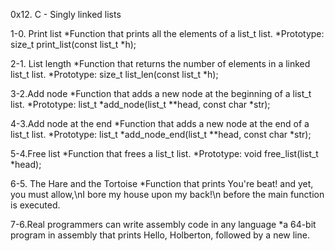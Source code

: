 0x12. C - Singly linked lists

1-0. Print list
	*Function that prints all the elements of a list_t list.
	*Prototype: size_t print_list(const list_t *h);

2-1. List length
	*Function that returns the number of elements in a linked list_t list.
	*Prototype: size_t list_len(const list_t *h);

3-2.Add node
	*Function that adds a new node at the beginning of a list_t list.
	*Prototype: list_t *add_node(list_t **head, const char *str);

4-3.Add node at the end
	*Function that adds a new node at the end of a list_t list.
	*Prototype: list_t *add_node_end(list_t **head, const char *str);

5-4.Free list
	*Function that frees a list_t list.
	*Prototype: void free_list(list_t *head);

6-5. The Hare and the Tortoise
	*Function that prints You're beat! and yet, you must allow,\nI bore my house upon my back!\n before the main function is executed.

7-6.Real programmers can write assembly code in any language
	*a 64-bit program in assembly that prints Hello, Holberton, followed by a new line.
